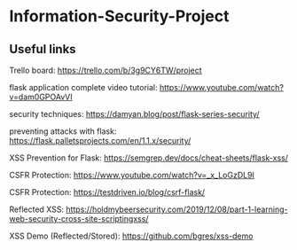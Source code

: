 # Information-Security-Project 

## Useful links

Trello board: https://trello.com/b/3g9CY6TW/project

flask application complete video tutorial: https://www.youtube.com/watch?v=dam0GPOAvVI

security techniques: https://damyan.blog/post/flask-series-security/

preventing attacks with flask: https://flask.palletsprojects.com/en/1.1.x/security/

XSS Prevention for Flask: https://semgrep.dev/docs/cheat-sheets/flask-xss/

CSFR Protection: https://www.youtube.com/watch?v=_x_LoGzDL9I

CSFR Protection: https://testdriven.io/blog/csrf-flask/

Reflected XSS: https://holdmybeersecurity.com/2019/12/08/part-1-learning-web-security-cross-site-scriptingxss/

XSS Demo (Reflected/Stored): https://github.com/bgres/xss-demo